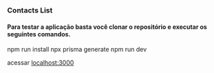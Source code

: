 ### Contacts List

#### Para testar a aplicação basta você clonar o repositório e executar os seguintes comandos.
npm run install
npx prisma generate
npm run dev

acessar [localhost:3000](http://localhost:3000/)
